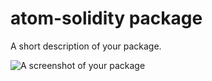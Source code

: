 # atom-solidity package

A short description of your package.

![A screenshot of your package](https://github.com/gmtcreators/atom-solidity/raw/dev/atom-solidity.gif)
